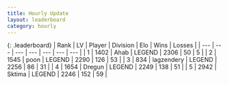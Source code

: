 ```yaml
---
title: Hourly Update
layout: leaderboard
category: hourly
---
```


{: .leaderboard}
| Rank | LV | Player | Division | Elo | Wins | Losses |
| --- | --- | --- | --- | --- | --- | --- |
| <span data-change="0">1</span> | 1402 | <span title="ID: 402846">Ahab</span> | LEGEND | <span data-change="0">2306</span> | <span data-change="0">50</span> | <span data-change="0">5</span> |
| <span data-change="0">2</span> | 1545 | <span title="ID: 540690">poon</span> | LEGEND | <span data-change="0">2290</span> | <span data-change="0">126</span> | <span data-change="0">53</span> |
| <span data-change="0">3</span> | 834 | <span title="ID: 628282">lagzendery</span> | LEGEND | <span data-change="0">2256</span> | <span data-change="0">86</span> | <span data-change="0">31</span> |
| <span data-change="1">4</span> | 1654 | <span title="ID: 337810">Dregun</span> | LEGEND | <span data-change="0">2249</span> | <span data-change="0">138</span> | <span data-change="0">51</span> |
| <span data-change="-1">5</span> | 2942 | <span title="ID: 353063">Sktima</span> | LEGEND | <span data-change="-4">2246</span> | <span data-change="2">152</span> | <span data-change="1">59</span> |